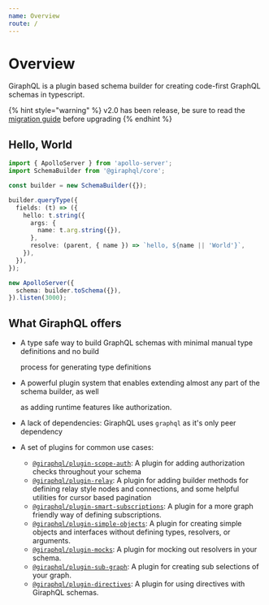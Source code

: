 ```yaml
---
name: Overview
route: /
---
```


# Overview

GiraphQL is a plugin based schema builder for creating code-first GraphQL schemas in typescript.

{% hint style="warning" %}
v2.0 has been release, be sure to read the [migration guide](migrations/2.0.md) before upgrading
{% endhint %}

## Hello, World

```typescript
import { ApolloServer } from 'apollo-server';
import SchemaBuilder from '@giraphql/core';

const builder = new SchemaBuilder({});

builder.queryType({
  fields: (t) => ({
    hello: t.string({
      args: {
        name: t.arg.string({}),
      },
      resolve: (parent, { name }) => `hello, ${name || 'World'}`,
    }),
  }),
});

new ApolloServer({
  schema: builder.toSchema({}),
}).listen(3000);
```

## What GiraphQL offers

* A type safe way to build GraphQL schemas with minimal manual type definitions and no build

  process for generating type definitions

* A powerful plugin system that enables extending almost any part of the schema builder, as well

  as adding runtime features like authorization.

* A lack of dependencies: GiraphQL uses `graphql` as it's only peer dependency
* A set of plugins for common use cases:
  * [`@giraphql/plugin-scope-auth`](plugins/scope-auth.md): A plugin for adding authorization checks throughout your schema
  * [`@giraphql/plugin-relay`](plugins/relay.md): A plugin for adding builder methods for defining relay style nodes and connections, and some helpful utilities for cursor based pagination
  * [`@giraphql/plugin-smart-subscriptions`](plugins/smart-subscriptions.md): A plugin for a more graph friendly way of defining subscriptions.
  * [`@giraphql/plugin-simple-objects`](plugins/simple-objects.md): A plugin for creating simple objects and interfaces without defining types, resolvers, or arguments.
  * [`@giraphql/plugin-mocks`](plugins/mocks.md): A plugin for mocking out resolvers in your schema.
  * [`@giraphql/plugin-sub-graph`](plugins/sub-graph.md): A plugin for creating sub selections of your graph.
  * [`@giraphql/plugin-directives`](https://github.com/hayes/giraphql/tree/ceaba7d3304347908fc932f5426dcf974078a5fc/docs/plugins/sub-directives.md): A plugin for using directives with GiraphQL schemas.

